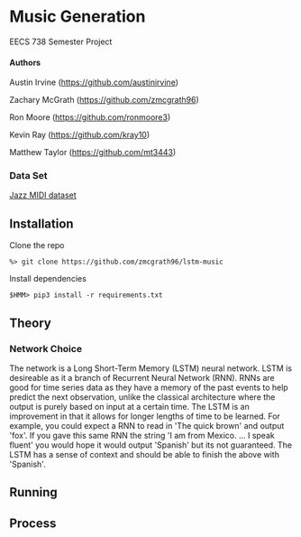 

# Music Generation
EECS 738 Semester Project

#### Authors
Austin Irvine (https://github.com/austinirvine)

Zachary McGrath (https://github.com/zmcgrath96)

Ron Moore (https://github.com/ronmoore3)

Kevin Ray (https://github.com/kray10)

Matthew Taylor (https://github.com/mt3443)

### Data Set
[Jazz MIDI dataset](https://www.kaggle.com/saikayala/jazz-ml-ready-midi)

## Installation

Clone the repo
```
%> git clone https://github.com/zmcgrath96/lstm-music
```

Install dependencies
```
$HMM> pip3 install -r requirements.txt

```
## Theory
### Network Choice
The network is a Long Short-Term Memory (LSTM) neural network. LSTM is desireable as it a branch of Recurrent Neural Network (RNN). RNNs are good for time series data as they have a memory of the past events to help predict the next observation, unlike the classical architecture where the output is purely based on input at a certain time. The LSTM is an improvement in that it allows for longer lengths of time to be learned. For example, you could expect a RNN to read in 'The quick brown' and output 'fox'. If you gave this same RNN the string 'I am from Mexico. ... I speak fluent' you would hope it would output 'Spanish' but its not guaranteed. The LSTM has a sense of context and should be able to finish the above with 'Spanish'. 
## Running
## Process









